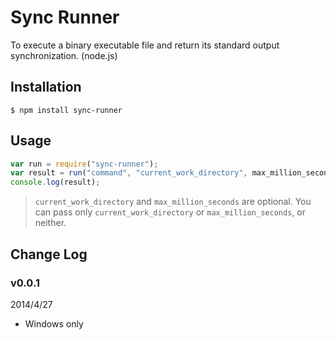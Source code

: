 Sync Runner
==========

To execute a binary executable file and return its standard output synchronization. (node.js)

Installation
----------

```shell
$ npm install sync-runner
```

Usage
----------

```javascript
var run = require("sync-runner");
var result = run("command", "current_work_directory", max_million_seconds);
console.log(result);
```

> `current_work_directory` and `max_million_seconds` are optional. You can pass only `current_work_directory` or `max_million_seconds`, or neither.

Change Log
----------

### v0.0.1

2014/4/27

+ Windows only
